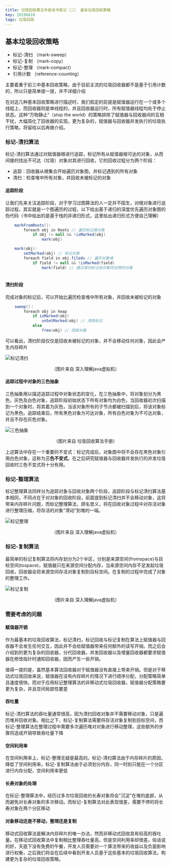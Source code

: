 ```yaml
---
title: 垃圾回收算法手册读书笔记（二） 基本垃圾回收策略
key: 20190410
tags: 垃圾回收
---
```


## 基本垃圾回收策略
* 标记-清扫 （mark-sweep）
* 标记-复制 （mark-copy）
* 标记-整理 （mark-compact）
* 引用计数 （reference-counting）

主要着重于前三中基本回收策略，由于目前主流的垃圾回收器都不是基于引用计数的，所以只是简单提一提，并不详细介绍

在对这几种基本回收策略进行描述时，我们假定的前提是赋值器运行在一个或多个线程上，而回收器则是单线程的，并且回收器运行时，所有赋值器线程均处于停止状态。这种“万物静止”（stop the world）的策略排除了赋值器与回收器间的互相干扰，大幅简化了回收器的实现。更为复杂的，赋值器与回收器并发执行的垃圾执行策略，将留给以后再做介绍。

### 标记-清扫算法
标记-清扫算法通过对赋值器根进行追踪，标记所有从赋值器根可达的对象，从而间接的找出不可达（垃圾）对象对其进行回收，它的回收过程分为两个阶段：
* 追踪：回收器从根集合开始遍历对象图，并标记遇到的所有对象
* 清扫：检查堆中所有对象，并回收未被标记的对象

#### 追踪阶段
让我们先来关注追踪阶段，对于学习过图算法的人一定并不陌生，对根对象进行追踪过程，其实就是一个图遍历的过程，以下给出基于递归的深度优先遍历对象图的伪代码（书中给出的是基于栈的非递归形式，这里给出递归形式方便自己理解）

```java
    markFromRoots():
        foreach obj in Roots // 遍历标记根对象
            if obj != null && !isMarked(obj)
                mark(obj)

    mark(obj):
        setMarked(obj) // 标记对象
        foreach field in obj.fileds // 遍历对象域
            if field != null && !isMarked(field)
                mark(field) // 通过递归标记该对象所应用的对象
            
```

#### 清扫阶段
完成对象的标记后，可以开始比遍历检查堆中所有对象，并回收未被标记的对象

```java
    sweep()：
        foreach obj in heap
            if isMarked(obj)
                unSetMarked(obj) // 清除标记
            else 
                free(obj) // 回收对象
```
可以看出，清扫阶段仅仅是回收未被标记的对象，并不会移动任何对象，因此会产生内存碎片

![标记清扫](https://nothinghappen.oss-cn-shanghai.aliyuncs.com/%E5%9E%83%E5%9C%BE%E5%9B%9E%E6%94%B6/%E6%A0%87%E8%AE%B0%E6%B8%85%E6%89%AB.JPG)

<center>（图片来自 深入理解java虚拟机）</center>

#### 追踪过程中对象的三色抽象
三色抽象用以描述追踪过程中对象状态的变化，在三色抽象中，将对象划分为黑色，灰色及白色对象，追踪阶段初始状态下所有对象均为白色，当回收器初次扫描到一个对象时，将其着为灰色，当该对象所有的子节点都被扫描到后，将该对象标记为黑色。追踪结束后，所有黑色对象为可达对象，所有白色对象为不可达对象，并且不存在灰色对象。

![三色抽象](https://nothinghappen.oss-cn-shanghai.aliyuncs.com/%E5%9E%83%E5%9C%BE%E5%9B%9E%E6%94%B6/%E4%B8%89%E8%89%B2%E6%8A%BD%E8%B1%A1.JPG)

<center>（图片来自 垃圾回收算法手册）</center>

上述算法中存在一个重要的不变式：标记完成后，对象图中将不会存在黑色对象引用白色对象，这称为**三色不变式**。在之后研究赋值器与回收器并发执行的并发垃圾回收时三色不变式将十分有用。

### 标记-整理算法
标记整理算法同样分为追踪对象与回收对象两个阶段，追踪阶段与标记清扫算法基本相同，不同点在于对对象的回收阶段，前面提到标记清扫并不会移动对象，这将带来内存碎片问题，而标记整理算法，顾名思义，将在回收对象过程中对存活对象进行整理压缩，将存活的对象"滑动"到堆的一端。

![标记整理](https://nothinghappen.oss-cn-shanghai.aliyuncs.com/%E5%9E%83%E5%9C%BE%E5%9B%9E%E6%94%B6/%E6%A0%87%E8%AE%B0%E6%95%B4%E7%90%86.JPG)

<center>（图片来自 深入理解java虚拟机）</center>

### 标记-复制算法
最简单的标记复制算法将内存划分为2个半区，分别是来源空间(fromspace)与目标空间(tospace)，赋值器只在来源空间分配内存，当来源空间内存不足发起垃圾回收，回收器会将来源空间存活对象复制到目标空间。在复制的过程中完成了对象的整理工作。

![标记复制](https://nothinghappen.oss-cn-shanghai.aliyuncs.com/%E5%9E%83%E5%9C%BE%E5%9B%9E%E6%94%B6/%E6%A0%87%E8%AE%B0%E5%A4%8D%E5%88%B6.JPG)

<center>（图片来自 深入理解java虚拟机）</center>

### 需要考虑的问题

#### 赋值器开销
作为最基本的垃圾回收算法，标记清扫，标记回收与标记复制在算法上赋值器与回收器不会发生任何交互，因此并不会给赋值器带来任何额外的读写开销。而之后会介绍到的更为复杂的回收器，分代回收器，并发回收器以及增量回收器都要求赋值器在修改指针时通知回收器，因而产生一些开销。

值得一提的是，虽然基本算法回收器对于赋值器没有直接上带来开销。但是对于移动式垃圾回收来说，赋值器在没有内存碎片的情况下进行顺序分配，分配策略简单且速度很快。而对于应用标记整理算法的非移动式垃圾回收器，赋值器分配策略要更为复杂，并且空间局部性要差

#### 吞吐量
标记-清扫算法的吞吐量通常很高，因为清扫回收对象并不需要移动对象，只是遍历堆并回收对象。相比之下，标记-复制算法需要将存活对象复制到目标空间，而标记-整理算法在整理过程中需要多次遍历堆对对象进行移动整理，这些额外的步骤将造成开销导致吞吐量下降

#### 空间利用率
在空间利用率上，标记-整理无疑是最高的。标记-清扫算法由于内存碎片的原因，降低了空间利用率。标记-复制算法由于必须划分内存，同一时刻只能在一个分区进行内存分配，空间利用率更低

#### 长寿对象的处理
在标记-整理算法中，经历过多次垃圾回收的长寿对象将会"沉淀"在堆的底部，从而避免对长寿对象的多次移动。而标记-复制算法对此表现很差，需要不停的将长寿对象在两个分区移动

#### 对象移动还是不移动，整理还是复制
移动式回收算法是解决内存碎片的唯一办法，然而非移动式回收具有较高的吞吐量。在移动式回收算法中复制相比整理吞吐量高，但是空间利用率却很差。俗话说的好，天底下没有免费的午餐，开发人员需要对一个算法带来的收益以及负面影响进行权衡，之后我们将会在后续中看到开发人员基于这些基本的垃圾回收算法，构建更为复杂的垃圾回收策略。
